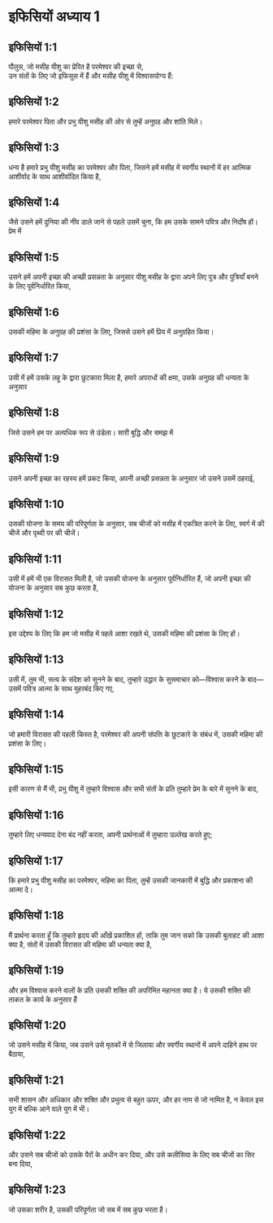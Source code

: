 # इफिसियों अध्याय 1

## इफिसियों 1:1

पौलुस, जो मसीह यीशु का प्रेरित है परमेश्वर की इच्छा से,  
उन संतों के लिए जो इफिसुस में हैं और मसीह यीशु में विश्वासयोग्य हैं:

## इफिसियों 1:2

हमारे परमेश्वर पिता और प्रभु यीशु मसीह की ओर से तुम्हें अनुग्रह और शांति मिले।

## इफिसियों 1:3

धन्य है हमारे प्रभु यीशु मसीह का परमेश्वर और पिता, जिसने हमें मसीह में स्वर्गीय स्थानों में हर आत्मिक आशीर्वाद के साथ आशीर्वादित किया है,

## इफिसियों 1:4

जैसे उसने हमें दुनिया की नींव डाले जाने से पहले उसमें चुना, कि हम उसके सामने पवित्र और निर्दोष हों। प्रेम में

## इफिसियों 1:5

उसने हमें अपनी इच्छा की अच्छी प्रसन्नता के अनुसार यीशु मसीह के द्वारा अपने लिए पुत्र और पुत्रियाँ बनने के लिए पूर्वनिर्धारित किया,

## इफिसियों 1:6

उसकी महिमा के अनुग्रह की प्रशंसा के लिए, जिससे उसने हमें प्रिय में अनुग्रहित किया।

## इफिसियों 1:7

उसी में हमें उसके लहू के द्वारा छुटकारा मिला है, हमारे अपराधों की क्षमा, उसके अनुग्रह की धन्यता के अनुसार

## इफिसियों 1:8

जिसे उसने हम पर अत्यधिक रूप से उंडेला। सारी बुद्धि और समझ में

## इफिसियों 1:9

उसने अपनी इच्छा का रहस्य हमें प्रकट किया, अपनी अच्छी प्रसन्नता के अनुसार जो उसने उसमें ठहराई,

## इफिसियों 1:10

उसकी योजना के समय की परिपूर्णता के अनुसार, सब चीजों को मसीह में एकत्रित करने के लिए, स्वर्ग में की चीजें और पृथ्वी पर की चीजें।

## इफिसियों 1:11

उसी में हमें भी एक विरासत मिली है, जो उसकी योजना के अनुसार पूर्वनिर्धारित हैं, जो अपनी इच्छा की योजना के अनुसार सब कुछ करता है,

## इफिसियों 1:12

इस उद्देश्य के लिए कि हम जो मसीह में पहले आशा रखते थे, उसकी महिमा की प्रशंसा के लिए हों।

## इफिसियों 1:13

उसी में, तुम भी, सत्य के संदेश को सुनने के बाद, तुम्हारे उद्धार के सुसमाचार को—विश्वास करने के बाद—उसमें पवित्र आत्मा के साथ मुहरबंद किए गए,

## इफिसियों 1:14

जो हमारी विरासत की पहली किस्त है, परमेश्वर की अपनी संपत्ति के छुटकारे के संबंध में, उसकी महिमा की प्रशंसा के लिए।

## इफिसियों 1:15

इसी कारण से मैं भी, प्रभु यीशु में तुम्हारे विश्वास और सभी संतों के प्रति तुम्हारे प्रेम के बारे में सुनने के बाद,

## इफिसियों 1:16

तुम्हारे लिए धन्यवाद देना बंद नहीं करता, अपनी प्रार्थनाओं में तुम्हारा उल्लेख करते हुए;

## इफिसियों 1:17

कि हमारे प्रभु यीशु मसीह का परमेश्वर, महिमा का पिता, तुम्हें उसकी जानकारी में बुद्धि और प्रकाशना की आत्मा दे।

## इफिसियों 1:18

मैं प्रार्थना करता हूँ कि तुम्हारे हृदय की आँखें प्रकाशित हों, ताकि तुम जान सको कि उसकी बुलाहट की आशा क्या है, संतों में उसकी विरासत की महिमा की धन्यता क्या है,

## इफिसियों 1:19

और हम विश्वास करने वालों के प्रति उसकी शक्ति की अपरिमित महानता क्या है। ये उसकी शक्ति की ताकत के कार्य के अनुसार हैं

## इफिसियों 1:20

जो उसने मसीह में किया, जब उसने उसे मृतकों में से जिलाया और स्वर्गीय स्थानों में अपने दाहिने हाथ पर बैठाया,

## इफिसियों 1:21

सभी शासन और अधिकार और शक्ति और प्रभुत्व से बहुत ऊपर, और हर नाम से जो नामित है, न केवल इस युग में बल्कि आने वाले युग में भी।

## इफिसियों 1:22

और उसने सब चीजों को उसके पैरों के अधीन कर दिया, और उसे कलीसिया के लिए सब चीजों का सिर बना दिया,

## इफिसियों 1:23

जो उसका शरीर है, उसकी परिपूर्णता जो सब में सब कुछ भरता है।
